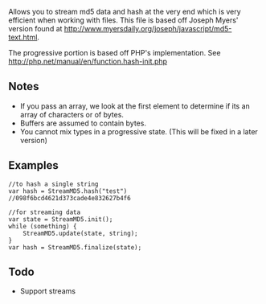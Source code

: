 Allows you to stream md5 data and hash at the very end which is very efficient when working with files.
This file is based off Joseph Myers' version found at http://www.myersdaily.org/joseph/javascript/md5-text.html.

The progressive portion is based off PHP's implementation. See http://php.net/manual/en/function.hash-init.php

## Notes

* If you pass an array, we look at the first element to determine if its an array of characters or of bytes.
* Buffers are assumed to contain bytes.
* You cannot mix types in a progressive state. (This will be fixed in a later version)

## Examples

```JS
//to hash a single string
var hash = StreamMD5.hash("test")
//098f6bcd4621d373cade4e832627b4f6
```

```JS
//for streaming data
var state = StreamMD5.init();
while (something) {
    StreamMD5.update(state, string);
}
var hash = StreamMD5.finalize(state);
```

## Todo

* Support streams
